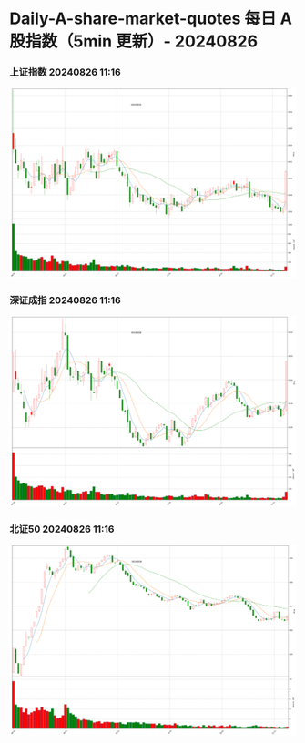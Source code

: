 
# Daily-A-share-market-quotes 每日 A 股指数（5min 更新）- 20240826

### 上证指数 20240826 11:16
![](./fig/2024/8/20240826-sh000001.png)

### 深证成指 20240826 11:16
![](./fig/2024/8/20240826-sz399001.png)

### 北证50 20240826 11:16
![](./fig/2024/8/20240826-bj899050.png)
